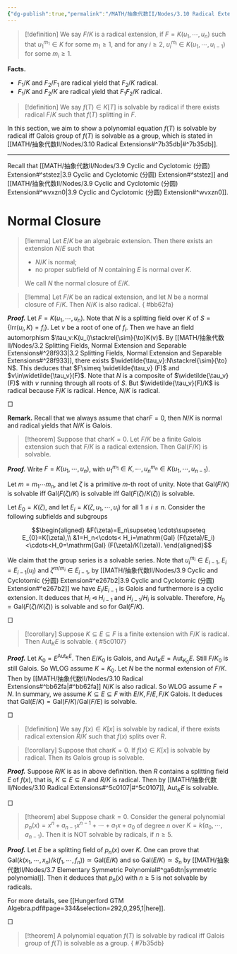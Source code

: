 ```yaml
---
{"dg-publish":true,"permalink":"/MATH/抽象代数II/Nodes/3.10 Radical Extensions/","dgPassFrontmatter":true}
---
```



> [!definition]
> We say $F/K$ is a radical extension, if $F=K(u_1,\cdots,u_n)$ such that $u_1^{m_1}\in K$ for some $m_1\geqslant 1$, and for any $i\geqslant 2$, $u_i^{m_i}\in K(u_1,\cdots,u_{i-1})$ for some $m_i\geqslant 1$.

**Facts.** 
- $F_1/K$ and $F_2/F_1$ are radical yield that $F_2/K$ radical.
- $F_1/K$ and $F_2/K$ are radical yield that $F_1F_2/K$ radical.


> [!definition]
> We say $f(T)\in K[T]$ is solvable by radical if there exists radical $F/K$ such that $f(T)$ splitting in $F$. 


In this section, we aim to show a polynomial equation $f(T)$ is solvable by radical iff Galois group of $f(T)$ is solvable as a group, which is stated in [[MATH/抽象代数II/Nodes/3.10 Radical Extensions#^7b35db\|#^7b35db]].


******




Recall that [[MATH/抽象代数II/Nodes/3.9 Cyclic and Cyclotomic (分圆) Extension#^ststez\|3.9 Cyclic and Cyclotomic (分圆) Extension#^ststez]] and [[MATH/抽象代数II/Nodes/3.9 Cyclic and Cyclotomic (分圆) Extension#^wvxzn0\|3.9 Cyclic and Cyclotomic (分圆) Extension#^wvxzn0]]. 

# Normal Closure

> [!lemma]
> Let $E/K$ be an algebraic extension. Then there exists an extension $N/E$ such that 
> - $N/K$ is normal;
> - no proper subfield of $N$ containing $E$ is normal over $K$.
> 
> We call $N$ the normal closure of $E/K$.


> [!lemma]
> Let $F/K$ be an radical extension, and let $N$ be a normal closure of $F/K$. Then $N/K$ is also radical.
{ #bb62fa}


**_Proof._**
Let $F=K(u_1,\cdots,u_n)$. Note that $N$ is a splitting field over $K$ of $S=\{\mathrm{Irr}(u_i,K)=f_i\}$. Let $v$ be a root of one of $f_i$. Then we have an field automorphism $\tau_v:K(u_i)\stackrel{\sim}{\to}K(v)$. By [[MATH/抽象代数II/Nodes/3.2 Splitting Fields, Normal Extension and Separable Extensions#^28f933\|3.2 Splitting Fields, Normal Extension and Separable Extensions#^28f933]], there exists $\widetilde{\tau_v}:N\stackrel{\sim}{\to} N$. This deduces that $F\simeq \widetilde{\tau_v} (F)$ and $v\in\widetilde{\tau_v}(F)$. Note that $N$ is a composite of $\widetilde{\tau_v} (F)$ with $v$ running through all roots of $S$. But $\widetilde{\tau_v}(F)/K$ is radical because $F/K$ is radical. Hence, $N/K$ is radical.
<p align="left">□</p>

**Remark.** Recall that we always assume that $\mathrm{char} F=0$, then $N/K$ is normal and radical yields that $N/K$ is Galois.


> [!theorem]
> Suppose that $\mathrm{char} K=0$. Let $F/K$ be a finite Galois extension such that $F/K$ is a radical extension. Then $\mathrm{Gal}(F/K)$ is solvable.

**_Proof._**
Write $F=K(u_1,\cdots,u_n)$, with $u_1^{m_1}\in K,\cdots,u_n^{m_n}\in K(u_1,\cdots,u_{n-1})$.

Let $m=m_1\cdots m_n$, and let $\zeta$ is a primitive $m$-th root of unity. Note that $\mathrm{Gal}(F/K)$ is solvable iff $\mathrm{Gal}(F(\zeta)/K)$ is solvable iff $\mathrm{Gal}(F(\zeta)/K(\zeta))$ is solvable. 

Let $E_0=K(\zeta)$, and let $E_i=K(\zeta,u_1,\cdots,u_i)$ for all $1\leqslant i\leqslant n$. Consider the following subfields and subgroups

$$\begin{aligned}
&F(\zeta)=E_n\supseteq \cdots\supseteq E_{0}=K(\zeta),\\
&1=H_n<\cdots< H_i=\mathrm{Gal} (F(\zeta)/E_i)<\cdots<H_0=\mathrm{Gal} (F(\zeta)/K(\zeta)).
\end{aligned}$$

We claim that the group series is a solvable series. Note that $u_i^{m_i}\in E_{i-1}$, $E_i=E_{i-1}(u_i)$ and $\zeta^{m/m_i}\in E_{i-1}$, by [[MATH/抽象代数II/Nodes/3.9 Cyclic and Cyclotomic (分圆) Extension#^e267b2\|3.9 Cyclic and Cyclotomic (分圆) Extension#^e267b2]] we have $E_i/E_{i-1}$ is Galois and furthermore is a cyclic extension. It deduces that $H_i\lhd H_{i-1}$ and $H_{i-1}/H_i$ is solvable. Therefore, $H_0=\mathrm{Gal}(F(\zeta)/K(\zeta))$ is solvable and so for $\mathrm{Gal}(F/K)$. 
<p align="left">□</p>


> [!corollary]
> Suppose $K\subseteq E\subseteq F$ is a finite extension with $F/K$ is radical. Then $\mathrm{Aut}_KE$ is solvable.
{ #5c0107}


**_Proof._**
Let $K_0=E^{\mathrm{Aut}_{K}E}$. Then $E/K_0$ is Galois, and $\mathrm{Aut}_KE=\mathrm{Aut}_{K_0}E$. Still $F/K_0$ is still Galois. So WLOG assume $K=K_0$. Let $N$ be the normal extension of $F/K$. Then by [[MATH/抽象代数II/Nodes/3.10 Radical Extensions#^bb62fa\|#^bb62fa]] $N/K$ is also radical. So WLOG assume $F=N$. In summary, we assume $K\subseteq E\subseteq F$ with $E/K,F/E,F/K$ Galois. It deduces that $\mathrm{Gal}(E/K)=\mathrm{Gal}(F/K)\big /\mathrm{Gal}(F/E)$ is solvable.
<p align="left">□</p>


> [!definition]
> We say $f(x)\in K[x]$ is solvable by radical, if there exists radical extension $R/K$ such that $f(x)$ splits over $R$.


> [!corollary]
> Suppose that $\mathrm{char} K=0$. If $f(x)\in K[x]$ is solvable by radical. Then its Galois group is solvable. 

**_Proof._**
Suppose $R/K$ is as in above definition. then $R$ contains a splitting field $E$ of $f(x)$, that is, $K\subseteq E\subseteq R$ and $R/K$ is radical. Then by [[MATH/抽象代数II/Nodes/3.10 Radical Extensions#^5c0107\|#^5c0107]], $\mathrm{Aut}_KE$ is solvable. 
<p align="left">□</p>


> [!theorem] abel
> Suppose $\mathrm{char} k=0$. Consider the general polynomial $p_n(x)=x^n+a_{n-1}x^{n-1}+\cdots+a_1x+a_0$ of degree $n$ over $K=k(a_0,\cdots,a_{n-1})$. Then it is NOT solvable by radicals, if $n\geqslant 5$. 

**_Proof._**
Let $E$ be a splitting field of $p_n(x)$ over $K$. One can prove that $\mathrm{Gal}(k(x_1,\cdots,x_n)/k(f_1,\cdots,f_n))\simeq\mathrm{Gal}(E/K)$ and so $\mathrm{Gal}(E/K)\simeq S_n$ by [[MATH/抽象代数II/Nodes/3.7 Elementary Symmetric Polynomial#^ga6dtn\|symmetric polynomial]]. Then it deduces that $p_n(x)$ with $n\geqslant 5$ is not solvable by radicals.

For more details, see [[Hungerford GTM Algebra.pdf#page=334&selection=292,0,295,1|here]]. 
<p align="left">□</p>


> [!theorem]
> A polynomial equation $f(T)$ is solvable by radical iff Galois group of $f(T)$ is solvable as a group.
{ #7b35db}



